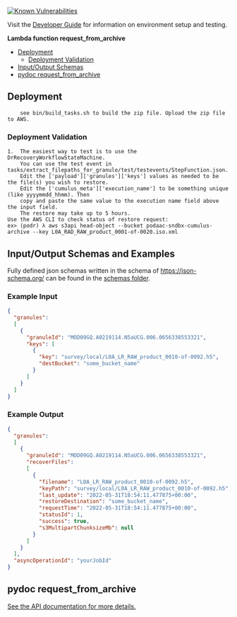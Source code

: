 [![Known Vulnerabilities](https://snyk.io/test/github/nasa/cumulus-orca/badge.svg?targetFile=tasks/request_from_archive/requirements.txt)](https://snyk.io/test/github/nasa/cumulus-orca?targetFile=tasks/request_from_archive/requirements.txt)

Visit the [Developer Guide](https://nasa.github.io/cumulus-orca/docs/developer/development-guide/code/contrib-code-intro) for information on environment setup and testing.

**Lambda function request_from_archive**

- [Deployment](#deployment)
  * [Deployment Validation](#deployment-validation)
- [Input/Output Schemas](#input-output-schemas)
- [pydoc request_from_archive](#pydoc)

## Deployment
```
    see bin/build_tasks.sh to build the zip file. Upload the zip file to AWS.
```
<a name="deployment-validation"></a>
### Deployment Validation
```
1.  The easiest way to test is to use the DrRecoveryWorkflowStateMachine.
    You can use the test event in tasks/extract_filepaths_for_granule/test/testevents/StepFunction.json.
    Edit the ['payload']['granules']['keys'] values as needed to be the file(s) you wish to restore.
    Edit the ['cumulus_meta']['execution_name'] to be something unique (like yyyymmdd_hhmm). Then
    copy and paste the same value to the execution name field above the input field.
    The restore may take up to 5 hours.
Use the AWS CLI to check status of restore request:
ex> (podr) λ aws s3api head-object --bucket podaac-sndbx-cumulus-archive --key L0A_RAD_RAW_product_0001-of-0020.iso.xml
```

## Input/Output Schemas and Examples
Fully defined json schemas written in the schema of https://json-schema.org/ can be found in the [schemas folder](schemas).

### Example Input
```json
{
  "granules": 
  [
    {
      "granuleId": "MOD09GQ.A0219114.N5aUCG.006.0656338553321",
      "keys": [
        {
          "key": "survey/local/L0A_LR_RAW_product_0010-of-0092.h5",
          "destBucket": "some_bucket_name"
        }
      ]
    }
  ]
}
```

### Example Output
```json
{
  "granules":
  [
    {
      "granuleId": "MOD09GQ.A0219114.N5aUCG.006.0656338553321",
      "recoverFiles":
      [
        {
          "filename": "L0A_LR_RAW_product_0010-of-0092.h5",
          "keyPath": "survey/local/L0A_LR_RAW_product_0010-of-0092.h5",
          "last_update": "2022-05-31T18:54:11.477875+00:00",
          "restoreDestination": "some_bucket_name",
          "requestTime": "2022-05-31T18:54:11.477875+00:00",
          "statusId": 1,
          "success": true,
          "s3MultipartChunksizeMb": null
        }
      ]
    }
  ],
  "asyncOperationId": "yourJobId"
}
```

<a name="pydoc"></a>
## pydoc request_from_archive
[See the API documentation for more details.](API.md)